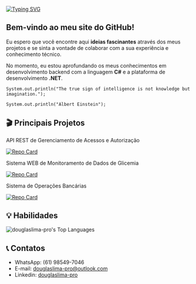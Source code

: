 <!--Efeito de type writing: "Douglas Souza de Lima"-->
[![Typing SVG](https://readme-typing-svg.herokuapp.com?font=-apple-system&weight=600&size=32&pause=1000&color=F7F7F7&width=435&lines=Douglas+Souza+de+Lima)](#)

## Bem-vindo ao meu site do GitHub!

Eu espero que você encontre aqui **ideias fascinantes** através dos meus projetos e se sinta a vontade de colaborar com a sua experiência e conhecimento técnico.

No momento, eu estou aprofundando os meus conhecimentos em desenvolvimento backend com a linguagem **C#** e a plataforma de desenvolvimento **.NET**.

```
System.out.println("The true sign of intelligence is not knowledge but imagination.");

System.out.println("Albert Einstein");
```

## 🎬 Principais Projetos

API REST de Gerenciamento de Acessos e Autorização

[![Repo Card](https://github-readme-stats.vercel.app/api/pin/?username=douglaslima-pro&repo=entrycontrol&bg_color=000&border_color=30A3DC&show_icons=true&icon_color=30A3DC&title_color=E94D5F&text_color=FFF&PAT_1)](https://github.com/douglaslima-pro/entrycontrol)

Sistema WEB de Monitoramento de Dados de Glicemia

[![Repo Card](https://github-readme-stats.vercel.app/api/pin/?username=douglaslima-pro&repo=glico&bg_color=000&border_color=30A3DC&show_icons=true&icon_color=30A3DC&title_color=E94D5F&text_color=FFF&PAT_1)](https://github.com/douglaslima-pro/glico)

Sistema de Operações Bancárias

[![Repo Card](https://github-readme-stats.vercel.app/api/pin/?username=douglaslima-pro&repo=sistema-bancario&bg_color=000&border_color=30A3DC&show_icons=true&icon_color=30A3DC&title_color=E94D5F&text_color=FFF&PAT_1)](https://github.com/douglaslima-pro/sistema-bancario)

## 💡 Habilidades
![douglaslima-pro's Top Languages](https://github-readme-stats.vercel.app/api/top-langs/?username=douglaslima-pro&theme=dark&show_icons=true&hide_border=true&layout=compact)

## 📞 Contatos
- WhatsApp: (61) 98549-7046
- E-mail: [douglaslima-pro@outlook.com](mailto:douglaslima-pro@outlook.com)
- Linkedin: [douglaslima-pro](https://linkedin.com/in/douglaslima-pro)
